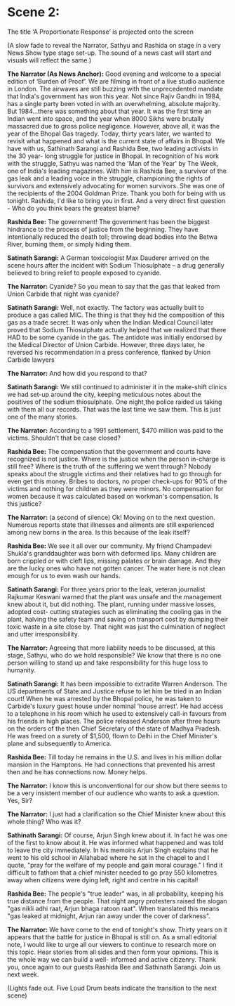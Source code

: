 # Scene 2: 
The title ‘A Proportionate Response’ is projected onto the screen

(A slow fade to reveal the Narrator, Sathyu and Rashida on stage in a very News Show type stage set-up. The sound of a news cast will start and visuals will reflect the same.)

**The Narrator (As News Anchor):**
Good evening and welcome to a special edition of ‘Burden of Proof’. We are filming in front of a live studio audience in London. The airwaves are still buzzing with the unprecedented mandate that India's government has won this year. Not since Rajiv Gandhi in 1984, has a single party been voted in with an overwhelming, absolute majority. But 1984...there was something about that year. It was the first time an Indian went into space, and the year when 8000 Sikhs were brutally massacred due to gross police negligence. However, above all, it was the year of the Bhopal Gas tragedy. Today, thirty years later, we wanted to revisit what happened and what is the current state of affairs in Bhopal. 
We have with us, Sathinath Sarangi and Rashida Bee, two leading activists in the 30 year- long struggle for justice in Bhopal. In recognition of his work with the struggle, Sathyu was named the 'Man of the Year' by The Week, one of India's leading magazines. 
With him is Rashida Bee, a survivor of the gas leak and a leading voice in the struggle, championing the rights of survivors and extensively advocating for women survivors. She was one of the recipients of the 2004 Goldman Prize. 
Thank you both for being with us tonight.
Rashida, I'd like to bring you in first. And a very direct first question - Who do you think bears the greatest blame? 

**Rashida Bee:** 
The government! The government has been the biggest hindrance to the process of justice from the beginning. They have intentionally reduced the death toll; throwing dead bodies into the Betwa River, burning them, or simply hiding them.

**Satinath Sarangi:**
A German toxicologist Max Dauderer arrived on the scene hours after the incident with Sodium Thiosulphate – a drug generally believed to bring relief to people exposed to cyanide.

**The Narrator:**
Cyanide? So you mean to say that the gas that leaked from Union Carbide that night was cyanide?

**Satinath Sarangi:**
Well, not exactly. The factory was actually built to produce a gas called MIC. The thing is that they hid the composition of this gas as a trade secret. It was only when the Indian Medical Council later proved that Sodium Thiosulphate actually helped that we realized that there HAD to be some cyanide in the gas. The antidote was initially endorsed by the Medical Director of Union Carbide. However, three days later, he reversed his recommendation in a press conference, flanked by Union Carbide lawyers

**The Narrator:**
And how did you respond to that?

**Satinath Sarangi:**
We still continued to administer it in the make-shift clinics we had set-up around the city, keeping meticulous notes about the positives of the sodium thiosulphate. One night,the police raided us taking with them all our records. That was the last time we saw them. This is just one of the many stories.

**The Narrator:** 
According to a 1991 settlement, $470 million was paid to the victims. Shouldn't that be case closed?

**Rashida Bee:**
The compensation that the government and courts have recognized is not justice. Where is the justice  when the person in-charge is still free? Where is the truth of the suffering we went through? Nobody speaks about the struggle victims and their relatives had to go through for even get this money. Bribes 
to doctors, no proper check-ups for 90% of the victims and nothing for children as they were minors. No compensation for women because it was calculated based on workman's compensation. Is this justice?

**The Narrator:**
(a second of silence) Ok!  Moving on to the next question. Numerous reports state that illnesses and ailments are still experienced among new borns in the area. Is this because of the leak itself?

**Rashida Bee:**
We see it all over our community. My friend Champadevi Shukla's granddaughter was born with deformed lips. Many children are born crippled or with cleft lips, missing palates or brain damage. And they are the lucky ones who have not gotten cancer. The water here is not clean enough for us to even wash our hands.

**Satinath Sarangi:**
For three years prior to the leak, veteran journalist Rajkumar Keswani warned that the plant was unsafe and the management knew about it, but did nothing. The plant, running under massive losses, adopted cost- cutting strategies such as eliminating the cooling gas in the plant, halving the safety team and saving on transport cost by dumping their toxic waste in a site close by.  That night was just the culmination of neglect and utter irresponsibility.

**The Narrator:**
Agreeing that more liability needs to be discussed, at this stage, Sathyu, who do we hold responsible? We know that there is no one person willing to stand up and take responsibility for this huge loss to humanity.

**Satinath Sarangi:**
It has been impossible to extradite Warren Anderson. The US departments of State and Justice refuse to let him be tried in an Indian court! When he was arrested by the Bhopal police, he was taken to Carbide's luxury guest house under nominal 'house arrest'. He had access to a telephone in his room which he used to extensively call-in favours from his friends in high places. The police released Anderson after three hours on the orders of the then Chief Secretary of the state of Madhya Pradesh. He was freed on a surety of $1,500, flown to Delhi in the Chief Minister's plane and subsequently to America.

**Rashida Bee:**
Till today he remains in the U.S. and lives in his million dollar mansion in the Hamptons. He had connections that prevented his arrest then and he has connections now. Money helps.

**The Narrator:**
I know this is unconventional for our show but there seems to be a very insistent member of our audience who wants to ask a question. Yes, Sir?

**The Narrator:**
I just had a clarification so the Chief Minister knew about this whole thing? Who was it?

**Sathinath Sarangi:**
Of course, Arjun Singh knew about it. In fact he was one of the first to know about it. He was informed what happened and was told to leave the city immediately.  In his memoirs Arjun Singh explains that he went to his old school in Allahabad where he sat in the chapel to and I quote, "pray for the welfare of my people and gain moral courage." I find it difficult to fathom that a chief minister needed to go pray 550 kilometres away when citizens were dying left, right and centre in his capital!

**Rashida Bee:**
The people's "true leader" was, in all probability, keeping his true distance from the people. That night angry protesters raised the slogan "gas nikli adhi raat, Arjun bhaga ratoon raat". When translated this means "gas leaked at midnight, Arjun ran away under the cover of darkness".

**The Narrator:**
We have come to the end of tonight's show. Thirty years on it appears that the battle for justice in Bhopal is still on. As a small editorial note, I would like to urge all our viewers to continue to research more on this topic. Hear stories from all sides and then form your opinions. This is the whole way we can build a well- informed and active citizenry. Thank you, once again to our guests Rashida Bee and Sathinath Sarangi. Join us next week.

(Lights fade out. Five Loud Drum beats indicate the transition to the next scene)